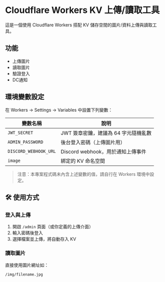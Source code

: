 # Cloudflare Workers KV 上傳/讀取工具

這是一個使用 Cloudflare Workers 搭配 KV 儲存空間的圖片/資料上傳與讀取工具。

## 功能

- 上傳圖片
- 讀取圖片
- 驗證登入
- DC通知

## 環境變數設定

在 Workers → Settings → Variables 中設置下列變數：

| 變數名稱              | 說明                                 |
|-----------------------|--------------------------------------|
| `JWT_SECRET`          | JWT 簽章密鑰，建議為 64 字元隨機亂數 |
| `ADMIN_PASSWORD`      | 後台登入密碼（上傳圖片用）           |
| `DISCORD_WEBHOOK_URL` | Discord webhook，用於通知上傳事件     |
| `image`               | 綁定的 KV 命名空間                    |

> 注意：本專案程式碼未內含上述變數的值，請自行在 Workers 環境中設定。

## 🛠️ 使用方式

### 登入與上傳

1. 開啟 `/admin` 頁面（或你定義的上傳介面）
2. 輸入密碼後登入
3. 選擇檔案並上傳，將自動存入 KV

### 讀取圖片

直接使用圖片網址如：

```text
/img/filename.jpg
